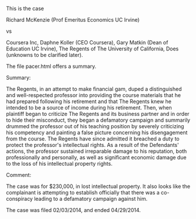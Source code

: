 This is the case 

Richard McKenzie (Prof Emeritus Economics UC Irvine)

vs 

Coursera Inc, 
Daphne Koller (CEO Coursera), 
Gary Matkin (Dean of Education UC Irvine), 
The Regents of The University of California,
Does (unknowns to be clarified later). 

The file pacer.html offers a summary.


Summary:

The Regents, in an attempt to make financial gam, duped a distinguished and well-respected professor into providing the course materials that he had prepared following his retirement and that The Regents knew he intended to be a source of income during his retirement. Then, when plaintiff began to criticize The Regents and its business partner and in order to hide their misconduct, they began a defamatory campaign and summarily drummed the professor out of his teaching position by severely criticizing his competency and painting a false picture concerning his disengagement from the course. The Regents have since admitted it breached a duty to protect the professor's intellectual rights. As a result of the Defendants' actions, the professor sustained irreparable damage to his reputation, both professionally and personally, as well as significant economic damage due to the loss of his intellectual property rights. 

Comment:

The case was for $230,000, in lost intellectual property. It also looks like the complainant is attempting to establish officially that there was a co-conspiracy leading to a defamatory campaign against him. 



The case was filed 02/03/2014, and ended 04/29/2014. 
